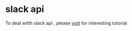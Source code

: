# slack api
To deal witth slack api , please [visit](https://api.slack.com/) for interesting tutorial




